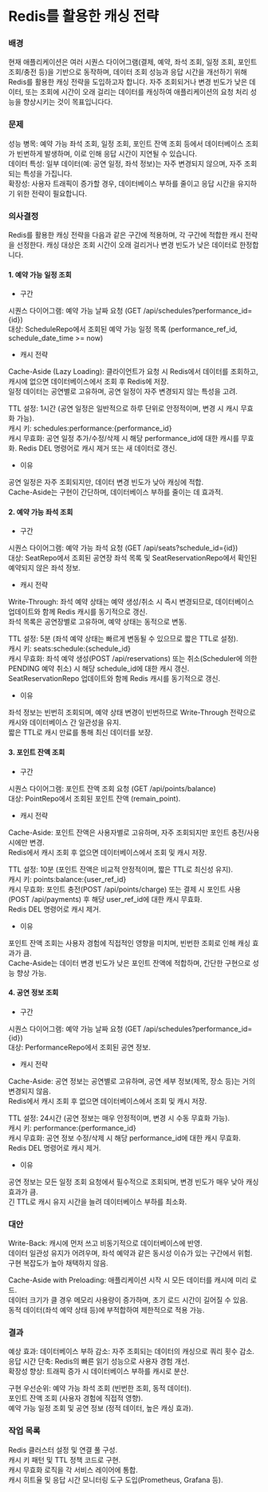 # Redis를 활용한 캐싱 전략

### 배경
현재 애플리케이션은 여러 시퀀스 다이어그램(결제, 예약, 좌석 조회, 일정 조회, 포인트 조회/충전 등)을 기반으로 동작하며, 데이터 조회 성능과 응답 시간을 개선하기 위해 Redis를 활용한 캐싱 전략을 도입하고자 합니다. 자주 조회되거나 변경 빈도가 낮은 데이터, 또는 조회에 시간이 오래 걸리는 데이터를 캐싱하여 애플리케이션의 요청 처리 성능을 향상시키는 것이 목표입니다다.

### 문제

성능 병목: 예약 가능 좌석 조회, 일정 조회, 포인트 잔액 조회 등에서 데이터베이스 조회가 빈번하게 발생하며, 이로 인해 응답 시간이 지연될 수 있습니다.  
데이터 특성: 일부 데이터(예: 공연 일정, 좌석 정보)는 자주 변경되지 않으며, 자주 조회되는 특성을 가집니다.  
확장성: 사용자 트래픽이 증가할 경우, 데이터베이스 부하를 줄이고 응답 시간을 유지하기 위한 전략이 필요합니다.  

### 의사결정

Redis를 활용한 캐싱 전략을 다음과 같은 구간에 적용하며, 각 구간에 적합한 캐시 전략을 선정한다. 캐싱 대상은 조회 시간이 오래 걸리거나 변경 빈도가 낮은 데이터로 한정합니다.

#### 1. 예약 가능 일정 조회

- 구간

시퀀스 다이어그램: 예약 가능 날짜 요청 (GET /api/schedules?performance_id={id})  
대상: ScheduleRepo에서 조회된 예약 가능 일정 목록 (performance_ref_id, schedule_date_time >= now)  

- 캐시 전략

Cache-Aside (Lazy Loading):
클라이언트가 요청 시 Redis에서 데이터를 조회하고, 캐시에 없으면 데이터베이스에서 조회 후 Redis에 저장.  
일정 데이터는 공연별로 고유하며, 공연 일정이 자주 변경되지 않는 특성을 고려.  


TTL 설정: 1시간 (공연 일정은 일반적으로 하루 단위로 안정적이며, 변경 시 캐시 무효화 가능).  
캐시 키: schedules:performance:{performance_id}  
캐시 무효화:
공연 일정 추가/수정/삭제 시 해당 performance_id에 대한 캐시를 무효화.
Redis DEL 명령어로 캐시 제거 또는 새 데이터로 갱신.  

- 이유

공연 일정은 자주 조회되지만, 데이터 변경 빈도가 낮아 캐싱에 적합.  
Cache-Aside는 구현이 간단하며, 데이터베이스 부하를 줄이는 데 효과적.  


#### 2. 예약 가능 좌석 조회

- 구간

시퀀스 다이어그램: 예약 가능 좌석 요청 (GET /api/seats?schedule_id={id})  
대상: SeatRepo에서 조회된 공연장 좌석 목록 및 SeatReservationRepo에서 확인된 예약되지 않은 좌석 정보.  

- 캐시 전략

Write-Through:
좌석 예약 상태는 예약 생성/취소 시 즉시 변경되므로, 데이터베이스 업데이트와 함께 Redis 캐시를 동기적으로 갱신.  
좌석 목록은 공연장별로 고유하며, 예약 상태는 동적으로 변동.  


TTL 설정: 5분 (좌석 예약 상태는 빠르게 변동될 수 있으므로 짧은 TTL로 설정).  
캐시 키: seats:schedule:{schedule_id}  
캐시 무효화:
좌석 예약 생성(POST /api/reservations) 또는 취소(Scheduler에 의한 PENDING 예약 취소) 시 해당 schedule_id에 대한 캐시 갱신.  
SeatReservationRepo 업데이트와 함께 Redis 캐시를 동기적으로 갱신.  

- 이유

좌석 정보는 빈번히 조회되며, 예약 상태 변경이 빈번하므로 Write-Through 전략으로 캐시와 데이터베이스 간 일관성을 유지.  
짧은 TTL로 캐시 만료를 통해 최신 데이터를 보장.  


#### 3. 포인트 잔액 조회

- 구간

시퀀스 다이어그램: 포인트 잔액 조회 요청 (GET /api/points/balance)  
대상: PointRepo에서 조회된 포인트 잔액 (remain_point).  

- 캐시 전략

Cache-Aside:
포인트 잔액은 사용자별로 고유하며, 자주 조회되지만 포인트 충전/사용 시에만 변경.  
Redis에서 캐시 조회 후 없으면 데이터베이스에서 조회 및 캐시 저장.  

TTL 설정: 10분 (포인트 잔액은 비교적 안정적이며, 짧은 TTL로 최신성 유지).  
캐시 키: points:balance:{user_ref_id}  
캐시 무효화:
포인트 충전(POST /api/points/charge) 또는 결제 시 포인트 사용(POST /api/payments) 후 해당 user_ref_id에 대한 캐시 무효화.  
Redis DEL 명령어로 캐시 제거.  

- 이유

포인트 잔액 조회는 사용자 경험에 직접적인 영향을 미치며, 빈번한 조회로 인해 캐싱 효과가 큼.  
Cache-Aside는 데이터 변경 빈도가 낮은 포인트 잔액에 적합하며, 간단한 구현으로 성능 향상 가능.  

#### 4. 공연 정보 조회

- 구간

시퀀스 다이어그램: 예약 가능 날짜 요청 (GET /api/schedules?performance_id={id})  
대상: PerformanceRepo에서 조회된 공연 정보.  

- 캐시 전략

Cache-Aside:
공연 정보는 공연별로 고유하며, 공연 세부 정보(제목, 장소 등)는 거의 변경되지 않음.  
Redis에서 캐시 조회 후 없으면 데이터베이스에서 조회 및 캐시 저장.  

TTL 설정: 24시간 (공연 정보는 매우 안정적이며, 변경 시 수동 무효화 가능).  
캐시 키: performance:{performance_id}  
캐시 무효화:
공연 정보 수정/삭제 시 해당 performance_id에 대한 캐시 무효화.  
Redis DEL 명령어로 캐시 제거.  

- 이유

공연 정보는 모든 일정 조회 요청에서 필수적으로 조회되며, 변경 빈도가 매우 낮아 캐싱 효과가 큼.  
긴 TTL로 캐시 유지 시간을 늘려 데이터베이스 부하를 최소화.  


### 대안

Write-Back:
캐시에 먼저 쓰고 비동기적으로 데이터베이스에 반영.  
데이터 일관성 유지가 어려우며, 좌석 예약과 같은 동시성 이슈가 있는 구간에서 위험.  
구현 복잡도가 높아 채택하지 않음.  

Cache-Aside with Preloading:
애플리케이션 시작 시 모든 데이터를 캐시에 미리 로드.  
데이터 크기가 클 경우 메모리 사용량이 증가하며, 초기 로드 시간이 길어질 수 있음.  
동적 데이터(좌석 예약 상태 등)에 부적합하여 제한적으로 적용 가능.  


### 결과

예상 효과:
데이터베이스 부하 감소: 자주 조회되는 데이터의 캐싱으로 쿼리 횟수 감소.  
응답 시간 단축: Redis의 빠른 읽기 성능으로 사용자 경험 개선.  
확장성 향상: 트래픽 증가 시 데이터베이스 부하를 캐시로 분산.  


구현 우선순위:
예약 가능 좌석 조회 (빈번한 조회, 동적 데이터).  
포인트 잔액 조회 (사용자 경험에 직접적 영향).  
예약 가능 일정 조회 및 공연 정보 (정적 데이터, 높은 캐싱 효과).  

### 작업 목록

Redis 클러스터 설정 및 연결 풀 구성.  
캐시 키 패턴 및 TTL 정책 코드로 구현.  
캐시 무효화 로직을 각 서비스 레이어에 통합.  
캐시 히트율 및 응답 시간 모니터링 도구 도입(Prometheus, Grafana 등).  